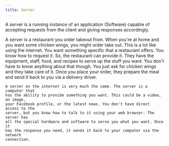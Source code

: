 ```yaml
---
title: Server
...
```


<Definition
  source="Wikipedia"
  href="http://en.wikipedia.org/wiki/Server_(computing)">
  A server is a running instance of an application (Software) capable of accepting 
  requests from the client and giving responses accordingly.
</Definition>

<Metaphor id="restaurant">
  <M4Title>A server is a restaurant you order takeout from.</M4Title>
  <M4Content>
    When you're at home and you want some chicken wings, you might order take out.
    This is a lot like using the internet. You want something specific that a
    restaurant offers. You know how to request it. So, the restaurant can provide 
    it. They have the equipment, staff, food, and recipes to serve up the stuff 
    you want. You don't have to know anything about that though. You just ask for 
    chicken wings and they take care of it. Once you place your order, they prepare 
    the meal and send it back to you via a delivery driver.

    A server on the internet is very much the same. The server is a computer that
    has the ability to provide something you want. This could be a video, an image, 
    your Facebook profile, or the latest news. You don't have direct access to the 
    server, but you know how to talk to it using your web browser. The server has 
    all the special hardware and software to serve you what you want. Once it 
    has the response you need, it sends it back to your computer via the network 
    connection.
  </M4Content>
  <M4Author handle="jacksongabbard" href="http://www.github.com/jacksongabbard" />
</Metaphor>
